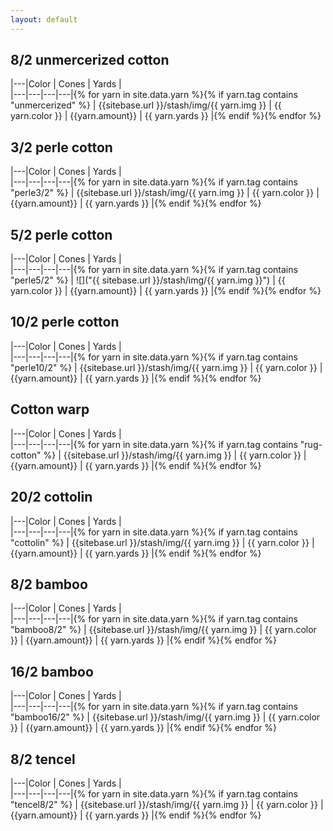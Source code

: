 ```yaml
---
layout: default
---
```


## 8/2 unmercerized cotton

|---|Color | Cones | Yards |  
|---|---|---|---|{% for yarn in site.data.yarn %}{% if yarn.tag contains "unmercerized" %}
| {{sitebase.url }}/stash/img/{{ yarn.img }} | {{ yarn.color }} | {{yarn.amount}} | {{ yarn.yards }} |{% endif %}{% endfor %}


## 3/2 perle cotton

|---|Color | Cones | Yards |  
|---|---|---|---|{% for yarn in site.data.yarn %}{% if yarn.tag contains "perle3/2" %}
| {{sitebase.url }}/stash/img/{{ yarn.img }} | {{ yarn.color }} | {{yarn.amount}} | {{ yarn.yards }} |{% endif %}{% endfor %}


## 5/2 perle cotton

|---|Color | Cones | Yards |  
|---|---|---|---|{% for yarn in site.data.yarn %}{% if yarn.tag contains "perle5/2" %}
| ![]("{{ sitebase.url }}/stash/img/{{ yarn.img }}") | {{ yarn.color }} | {{yarn.amount}} | {{ yarn.yards }} |{% endif %}{% endfor %}


## 10/2 perle cotton

|---|Color | Cones | Yards |  
|---|---|---|---|{% for yarn in site.data.yarn %}{% if yarn.tag contains "perle10/2" %}
| {{sitebase.url }}/stash/img/{{ yarn.img }} | {{ yarn.color }} | {{yarn.amount}} | {{ yarn.yards }} |{% endif %}{% endfor %}


## Cotton warp

|---|Color | Cones | Yards |  
|---|---|---|---|{% for yarn in site.data.yarn %}{% if yarn.tag contains "rug-cotton" %}
| {{sitebase.url }}/stash/img/{{ yarn.img }} | {{ yarn.color }} | {{yarn.amount}} | {{ yarn.yards }} |{% endif %}{% endfor %}


## 20/2 cottolin

|---|Color | Cones | Yards |  
|---|---|---|---|{% for yarn in site.data.yarn %}{% if yarn.tag contains "cottolin" %}
| {{sitebase.url }}/stash/img/{{ yarn.img }} | {{ yarn.color }} | {{yarn.amount}} | {{ yarn.yards }} |{% endif %}{% endfor %}


## 8/2 bamboo

|---|Color | Cones | Yards |  
|---|---|---|---|{% for yarn in site.data.yarn %}{% if yarn.tag contains "bamboo8/2" %}
| {{sitebase.url }}/stash/img/{{ yarn.img }} | {{ yarn.color }} | {{yarn.amount}} | {{ yarn.yards }} |{% endif %}{% endfor %}


## 16/2 bamboo

|---|Color | Cones | Yards |  
|---|---|---|---|{% for yarn in site.data.yarn %}{% if yarn.tag contains "bamboo16/2" %}
| {{sitebase.url }}/stash/img/{{ yarn.img }} | {{ yarn.color }} | {{yarn.amount}} | {{ yarn.yards }} |{% endif %}{% endfor %}


## 8/2 tencel

|---|Color | Cones | Yards |  
|---|---|---|---|{% for yarn in site.data.yarn %}{% if yarn.tag contains "tencel8/2" %}
| {{sitebase.url }}/stash/img/{{ yarn.img }} | {{ yarn.color }} | {{yarn.amount}} | {{ yarn.yards }} |{% endif %}{% endfor %}
